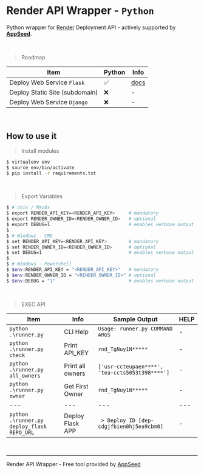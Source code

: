 # Render API Wrapper - `Python`

Python wrapper for [Render](https://render.com/) Deployment API - actively supported by **[AppSeed](https://appseed.us/)**.

<br />

> Roadmap 

| Item | Python | Info |
| --- | --- | --- |
| Deploy Web Service `Flask` | ✅ | [docs](./docs/python/deploy-flask.md) |
| Deploy Static Site (subdomain) | ❌ | - |
| Deploy Web Service `Django` | ❌ | - |

<br />

## How to use it

> Install modules

```bash
$ virtualenv env
$ source env/bin/activate
$ pip install -r requirements.txt
```

<br />

> Export Variables

```bash
$ # Unix / MacOs 
$ export RENDER_API_KEY=<RENDER_API_KEY>     # mandatory
$ export RENDER_OWNER_ID=<RENDER_OWNER_ID>   # optional
$ export DEBUG=1                             # enables verbose output
$
$ # Windows - CMD 
$ set RENDER_API_KEY=<RENDER_API_KEY>        # mandatory
$ set RENDER_OWNER_ID=<RENDER_OWNER_ID>      # optional
$ set DEBUG=1                                # enables verbose output
$
$ # Windows - Powershell
$ $env:RENDER_API_KEY = "<RENDER_API_KEY>"   # mandatory
$ $env:RENDER_OWNER_ID = "<RENDER_OWNER_ID>" # optional
$ $env:DEBUG = "1"                           # enables verbose output
```

<br />

> EXEC API

| Item | Info | Sample Output | HELP |
| --- | --- | --- | --- |
| `python .\runner.py` | CLI Help | `Usage: runner.py COMMAND ARGS` | - |
| `python .\runner.py check` | Print API_KEY | `rnd_TgNuy1N*****` | - |
| `python .\runner.py all_owners` | Print all owners | `['usr-ccteupaen****', 'tea-ccts5053t398****']` | - |
| `python .\runner.py owner` | Get First Owner | `rnd_TgNuy1N*****` | - |
| --- | --- | --- | --- |
| `python .\runner.py deploy_flask REPO_URL` | Deploy Flask APP | ` > Deploy ID [dep-cdgjfbien0hj5ea9cbm0]` | - |

<br />

---
Render API Wrapper  - Free tool provided by [AppSeed](https://appseed.us/)
